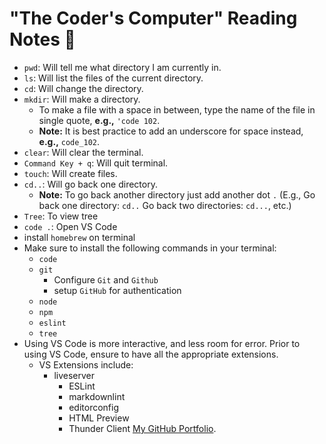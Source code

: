 # "The Coder's Computer" Reading Notes 📖

- `pwd`: Will tell me what directory I am currently in.
- `ls`: Will list the files of the current directory.
- `cd`: Will change the directory.
- `mkdir`: Will make a directory.
  - To make a file with a space in between, type the name of the file in single quote, **e.g.,** `'code 102`.
  - **Note:** It is best practice to add an underscore for space instead, **e.g.,** `code_102`.
- `clear`: Will clear the terminal.
- `Command Key + q`: Will quit terminal.
- `touch`: Will create files.
- `cd..`: Will go back one directory.
  - **Note:** To go back another directory just add another dot `.`  (E.g., Go back one directory: `cd..` Go back two directories: `cd...`, etc.)
- `Tree`: To view tree
- `code .`: Open VS Code
- install `homebrew` on terminal
- Make sure to install the following commands in your terminal:
  - `code`
  - `git`
    - Configure `Git` and `Github`
    - setup `GitHub` for authentication
  - `node`
  - `npm`
  - `eslint`
  - `tree`
- Using VS Code is more interactive, and less room for error. Prior to using VS Code, ensure to have all the appropriate extensions.
  - VS Extensions include:
    - liveserver
      - ESLint
      - markdownlint
      - editorconfig
      - HTML Preview
      - Thunder Client
[My GitHub Portfolio](https://github.com/MaximoVincente/).
